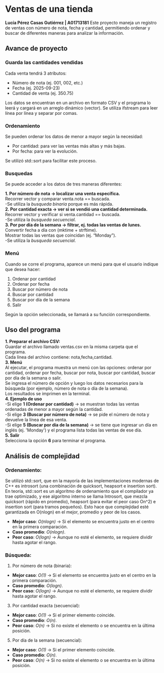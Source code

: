 # Ventas de una tienda
**Lucía Pérez Casas Gutiérrez | A01713181**
Este proyecto maneja un registro de ventas con número de nota, fecha y cantidad, permitiendo ordenar y buscar de diferentes maneras para analizar la información.

## Avance de proyecto
### Guarda las cantidades vendidas
Cada venta tendrá 3 atributos:  
- Número de nota (ej. 001, 002, etc.)  
- Fecha (ej. 2025-09-23)  
- Cantidad de venta (ej. 350.75)  

Los datos se encuentran en un archivo en formato CSV y el programa lo leerá y cargará en un arreglo dinámico (vector).
Se utiliza ifstream para leer línea por línea y separar por comas.

### Ordenamiento
Se pueden ordenar los datos de menor a mayor según la necesidad:
- Por cantidad: para ver las ventas más altas y más bajas.
- Por fecha: para ver la evolución.

Se utilizó std::sort para facilitar este proceso.

### Busquedas
Se puede acceder a los datos de tres maneras diferentes:  

**1. Por número de nota → localizar una venta específica.**  
  Recorrer vector y comparar venta.nota == buscada.  
  -Se utiliza la *busqueda binaria* porque es más rápida.  
**2. Por cantidad exacta → ver si se vendió una cantidad determinada.**  
  Recorrer vector y verificar si venta.cantidad == buscada.  
  -Se utiliza la *busqueda secuencial*.  
**3. Por por día de la semana → filtrar, ej. todas las ventas de lunes.**  
  Convertir fecha a día con <ctime> (mktime + strftime).  
  Mostrar todas las ventas que coincidan (ej. “Monday”).  
  -Se utiliza la *busqueda secuencial*.

### Menú
Cuando se corre el programa, aparece un menú para que el usuario indique que desea hacer:
1. Ordenar por cantidad
2. Ordenar por fecha
3. Buscar por número de nota
4. Buscar por cantidad
5. Buscar por día de la semana
6. Salir

Según la opción seleccionada, se llamará a su función correspondiente.

## Uso del programa
**1. Preparar el archivo CSV:**  
   Guardar el archivo llamado ventas.csv en la misma carpeta que el programa.  
   Cada línea del archivo contiene: nota,fecha,cantidad.  
**3. Menú**  
  Al ejecutar, el programa muestra un menú con las opciones: ordenar por cantidad, ordenar por fecha, buscar por nota, buscar por cantidad, buscar por día de la semana o       salir.  
  Se ingresa el número de opción y luego los datos necesarios para la búsqueda (por ejemplo, número de nota o día de la semana).  
  Los resultados se imprimen en la terminal.  
**4. Ejemplo de uso**  
  -Si elige **1 (Ordenar por cantidad)** → se muestran todas las ventas ordenadas de menor a mayor según la cantidad.  
  -Si elige **3 (Buscar por número de nota)** → se pide el número de nota y devuelve la línea de esa venta.  
  -Si elige **5 (Buscar por día de la semana)** → se tiene que ingresar un día en inglés (ej. 'Monday') y el programa lista todas las ventas de ese día.   
**5. Salir**  
  Selecciona la opción **6** para terminar el programa.  

## Análisis de complejidad
### Ordenamiento:
Se utilizó std::sort, que en la mayoría de las implementaciones modernas de C++ es introsort (una combinación de quicksort, heapsort e insertion sort).
En teoría, std::sort es un algoritmo de ordenamiento que el compilador ya trae optimizado, y ese algoritmo interno se llama Introsort, que mezcla quicksort (rápido en promedio), heapsort (para evitar el peor caso On^2) e insertion sort (para tramos pequeños). Esto hace que complejidad esté garantizada en O(nlogn) en el mejor, promedio y peor de los casos.
- **Mejor caso**: *O(nlogn)* → Si el elemento se encuentra justo en el centro en la primera comparación.
- **Caso promedio**: *O(nlogn)*.
- **Peor caso**: *O(logn)* → Aunque no esté el elemento, se requiere dividir hasta agotar el rango.

### Búsqueda:
1. Por número de nota (binaria):
- **Mejor caso**: *O(1)* → Si el elemento se encuentra justo en el centro en la primera comparación.
- **Caso promedio**: *O(logn)*.
- **Peor caso**: *O(logn)* → Aunque no esté el elemento, se requiere dividir hasta agotar el rango.

3. Por cantidad exacta (secuencial):
- **Mejor caso**: *O(1)* → Si el primer elemento coincide.
- **Caso promedio**: *O(n)*.
- **Peor caso**: *O(n)* → Si no existe el elemento o se encuentra en la última posición.

5. Por día de la semana (secuencial):
- **Mejor caso**: *O(1)* → Si el primer elemento coincide.
- **Caso promedio**: *O(n)*.
- **Peor caso**: *O(n)* → Si no existe el elemento o se encuentra en la última posición.

  
